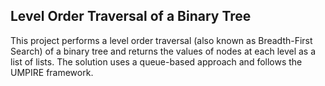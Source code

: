 ## Level Order Traversal of a Binary Tree
This project performs a level order traversal (also known as Breadth-First Search) of a binary tree and returns the values of nodes at each level as a list of lists. The solution uses a queue-based approach and follows the UMPIRE framework.
